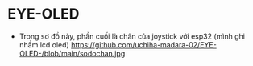 # EYE-OLED
- Trong sơ đồ này, phần cuối là chân của joystick với esp32 (mình ghi nhầm lcd oled)
https://github.com/uchiha-madara-02/EYE-OLED-/blob/main/sodochan.jpg
